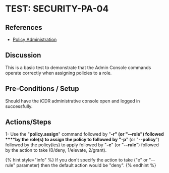# TEST: SECURITY-PA-04

## References

* [Policy Administration](../../../../../operations/host-administration/santedb-icdr-admin-console/policy-administration.md)

## Discussion

This is a basic test to demonstrate that the Admin Console commands operate correctly when assigning policies to a role.

## Pre-Conditions / Setup

Should have the iCDR administrative console open and logged in successfully.

## Actions/Steps

1- Use the "**policy.assign**" command followed by "**-r" \(**or **"--role"\)** followed ****by the role\(s\) to assign the policy to followed by "**-p**" \(or "**--policy**"\) followed by the policy\(ies\) to apply followed by "**-e**" \(or "**--rule**"\) followed by the action to take \(0/deny, 1/elevate, 2/grant\).

{% hint style="info" %}
If you don't specify the action to take \("e" or "--rule" parameter\) then the default action would be "deny".
{% endhint %}




